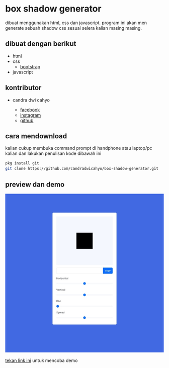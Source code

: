 # box shadow generator

dibuat menggunakan html, css dan javascript. program ini akan men generate sebuah shadow css sesuai selera kalian masing masing.

## dibuat dengan berikut

* html
* css
  * [bootstrap](https://getbootstrap.com)
* javascript

## kontributor

* candra dwi cahyo

  * [facebook](https://facebook.com/candradwicahyo18)
  * [instagram](https://instagram.com/candradwicahyo18)
  * [github](https://github.com/candradwicahyo)

## cara mendownload

kalian cukup membuka command prompt di handphone atau laptop/pc kalian dan lakukan penulisan kode dibawah ini 

```bash
pkg install git 
git clone https://github.com/candradwicahyo/box-shadow-generator.git 
```

## preview dan demo 

![preview](https://github.com/candradwicahyo/box-shadow-generator/blob/master/image.jpg)

[tekan link ini](https://candradwicahyo.github.io/box-shadow-generator) untuk mencoba demo 